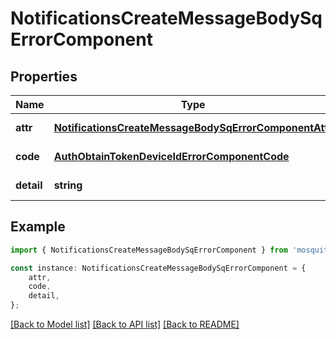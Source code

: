 # NotificationsCreateMessageBodySqErrorComponent


## Properties

Name | Type | Description | Notes
------------ | ------------- | ------------- | -------------
**attr** | [**NotificationsCreateMessageBodySqErrorComponentAttr**](NotificationsCreateMessageBodySqErrorComponentAttr.md) |  | [default to undefined]
**code** | [**AuthObtainTokenDeviceIdErrorComponentCode**](AuthObtainTokenDeviceIdErrorComponentCode.md) |  | [default to undefined]
**detail** | **string** |  | [default to undefined]

## Example

```typescript
import { NotificationsCreateMessageBodySqErrorComponent } from 'mosquito-alert';

const instance: NotificationsCreateMessageBodySqErrorComponent = {
    attr,
    code,
    detail,
};
```

[[Back to Model list]](../README.md#documentation-for-models) [[Back to API list]](../README.md#documentation-for-api-endpoints) [[Back to README]](../README.md)
